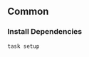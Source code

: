 <!-- Space: Projects -->
<!-- Parent: BaseTemplate -->
<!-- Title: Examples BaseTemplate -->
<!-- Label: Examples -->
<!-- Include: ./../disclaimer.md -->
<!-- Include: ac:toc -->

## Common

### Install Dependencies

```bash
task setup
```
